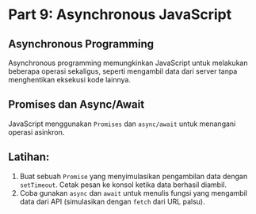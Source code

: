 
# Part 9: Asynchronous JavaScript

## Asynchronous Programming
Asynchronous programming memungkinkan JavaScript untuk melakukan beberapa operasi sekaligus, seperti mengambil data dari server tanpa menghentikan eksekusi kode lainnya.

## Promises dan Async/Await
JavaScript menggunakan `Promises` dan `async/await` untuk menangani operasi asinkron.

## Latihan:
1. Buat sebuah `Promise` yang menyimulasikan pengambilan data dengan `setTimeout`. Cetak pesan ke konsol ketika data berhasil diambil.
2. Coba gunakan `async` dan `await` untuk menulis fungsi yang mengambil data dari API (simulasikan dengan `fetch` dari URL palsu).
